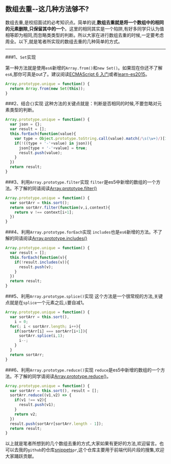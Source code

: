 ## 数组去重--这几种方法够不?
数组去重,是校招面试的必考知识点。简单的说,**数组去重就是将一个数组中的相同的元素删除,只保留其中的一个**。这里的相同其实是一个陷阱,有好多同学只认为值相等即为相同,而忽略类类型的判断。所以大家在进行数组去重的时候,一定要考虑周全。以下,就是笔者所实现的数组去重的几种简单的方式。


----------


###1、`Set`实现

第一种方法就是使用`es6`新增的`Array.from()`和`new Set()`。如果现在你还不了解`es6`,那你可真是out了。建议阅读[ECMAScript 6 入门](http://es6.ruanyifeng.com/)或者[learn-es2015](http://babeljs.io/learn-es2015/)。

```js
Array.prototype.unique = function() {
  return Array.from(new Set(this));
}
```
###2、结合`{}`实现
这种方法的关键点就是：判断是否相同的时候,不要忽略对元素类型的判断。
```js
Array.prototype.unique = function() {
  var json = {};
  var result = [];
  this.forEach(function(value){
    var type = Object.prototype.toString.call(value).match(/\s(\w+)/)[1].toLowerCase();
    if(!((type + '-'+value) in json)){
      json[type + '-'+value] = true;
      result.push(value);
    }
  })
  return result;
}
```
###3、利用`Array.prototype.filter`实现
`filter`是es5中新增的数组的一个方法。不了解的同请阅读[Array.prototype.filter()](https://developer.mozilla.org/zh-CN/docs/Web/JavaScript/Reference/Global_Objects/Array/filter)
```js
Array.prototype.unique = function() {
  var sortArr = this.sort();
  return sortArr.filter(function(v,i,context){
    return v !== context[i+1];
  })
}
```
###4、利用`Array.prototype.forEach`实现
`includes`也是`es6`新增的方法。不了解的同请阅读[Array.prototype.includes()](https://developer.mozilla.org/zh-CN/docs/Web/JavaScript/Reference/Global_Objects/Array/includes)
```js
Array.prototype.unique = function() {
  var result = [];
  this.forEach(function(v){
    if(!result.includes(v)){
      result.push(v);
    }
  })
  return result;
}
```

###5、利用`Array.prototype.splice()`实现
这个方法是一个很常规的方法,关键点就是在`splice`一个元素之后,`i`要自减1。
```js
Array.prototype.unique = function() {
  var sortArr = this.sort(),
    i = 0;
  for(; i < sortArr.length; i++){
    if(sortArr[i] === sortArr[i+1]){
      sortArr.splice(i,1);
      i--;
    }
  }
  return sortArr;
}
```

###6、利用`Array.prototype.reduce()`实现
`reduce`是es5中新增的数组的一个方法。不了解的同学请阅读[Array.prototype.reduce()](https://developer.mozilla.org/zh-CN/docs/Web/JavaScript/Reference/Global_Objects/Array/reduce)。
```js
Array.prototype.unique = function() {
  var sortArr = this.sort(), result = [];
  sortArr.reduce((v1,v2) => {
    if(v1 !== v2){
      result.push(v1);
    }
    return v2;
  })
  result.push(sortArr[sortArr.length - 1]);
  return result;
}
```

以上就是笔者所想到的几个数组去重的方式,大家如果有更好的方法,欢迎留言。也可以去我的`github`的仓库[snippets](https://github.com/pavoooo/snippets)`pr`,这个仓库主要用于前端代码片段的搜集,欢迎大家踊跃贡献。